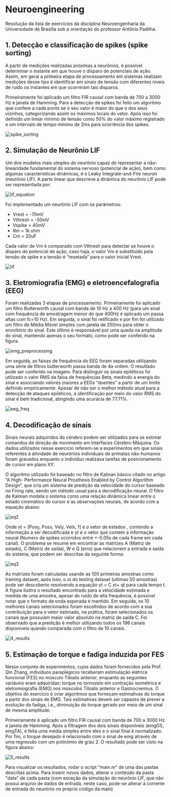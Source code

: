 # Neuroengineering
Resolução da lista de exercícios da disciplina Neuroengenharia da Universidade de Brasília sob a orientação do professor Antônio Padilha.

## 1. Detecção e classificação de spikes (spike sorting)

A partir de medições realizadas próximas a neurônios, é possível determinar o instante em que houve o disparo de potenciais de ação. Assim, em geral a primeira etapa de processamento em sistemas realizam medições desse tipo é identificar em sinais de tensão com diferentes níveis de ruído os instantes em que ocorreram tais disparos.

Primeiramente foi aplicado um filtro FIR causal com banda de 700 a 3000 Hz e janela de Hamming. Para a detecção de spikes foi feito um algoritmo que confere a cada ponto se o seu valor é maior do que o dos seus vizinhos, categorizando assim os máximos locais do vetor. Após isso foi definido um limiar mínimo de tensão como 50% do valor máximo registrado e um intervalo de tempo mínimo de 2ms para ocorrência dos spikes.

![spike_sorting](images/spike_sorting.png?raw=true)

## 2. Simulação de Neurônio LIF

Um dos modelos mais simples do neurônio capaz de representar a não-linearidade fundamental do sistema nervoso (potencial de ação), bem como algumas características dinâmicas, é o Leaky Integrate-and-Fire neuron (neurônio LIF). A parte linear que descreve a dinâmica do neurônio LIF pode ser representada por:

![lif_equation](images/lif_equation.png?raw=true)

Foi implementado um neurônio LIF com os parâmetros:

+ Vrest = -70mV
+ Vthresh = -50mV
+ Vspike = 40mV
+ Rm = 1k ohm
+ Cm = 20uF

Cada valor de Vm é comparado com Vthresh para detectar se houve o disparo do potencial de ação, caso haja, o valor Vm é substituído pela tensão de spike e a tensão é “resetada” para o valor inicial Vrest.

![lif](images/lif.png?raw=true)

## 3. Eletromiografia (EMG) e eletroencefalografia (EEG)

Foram realizadas 3 etapas de processamento. Primeiramente foi aplicado um filtro Butterworth causal com banda de 10 Hz a 400 Hz (para um sinal com frequência de amostragem menor do que 400Hz é aplicado um passa altas com fc=10 Hz). Em seguida, o sinal foi retificado e por fim foi utilizado um filtro de Média Móvel simples com janela de 250ms para obter o envoltório do sinal. Este último é responsável por uma queda na amplitude do sinal, mantendo apenas o seu formato, como pode ser conferido na figura.

![emg_preprocessing](images/emg_preprocessing.png?raw=true)

Em seguida, as faixas de frequência do EEG foram separadas utilizando uma série de filtros butterworth passa banda de 4a ordem. O resultado pode ser conferido na imagem.
Para distinguir os sinais epiléticos foi utilizado o valor RMS da faixa de frequências Beta, medindo a energia do sinal e associando valores maiores a EEGs “doentes” a partir de um limite definido empiricamente. Apesar de não ser o melhor método atual para a detecção de ataques epiléticos, a identificação por meio do valor RMS do sinal é bem tradicional, atingindo uma acurácia de 77.71%.

![eeg_freq](images/eeg_freq.png?raw=true)

## 4. Decodificação de sinais

Sinais neurais adquiridos do cérebro podem ser utilizados para se estimar comandos de direção de movimento em Interfaces Cérebro-Máquina. Os dados utilizados nesse exercício referem-se a experimentos em que sinais referentes à atividade de neurônios individuais de primatas não-humanos foram gravados enquanto o indivíduo realizava tarefas de posicionamento de cursor em plano XY.

O algoritmo utilizado foi baseado no filtro de Kalman básico citado no artigo “A High- Performance Neural Prosthesis Enabled by Control Algorithm Design”, que cria um sistema de predição da velocidade do cursor baseado no Firing rate, sendo um método usual para a decodificação neural. O filtro de Kalman modela o sistema como uma relação dinâmica linear entre o estado cinemático do cursor e as observações neurais, de acordo com a equação abaixo:

![eq2](images/eq2.png?raw=true)

Onde xt = [Posy, Posx, Vely, Velx, 1] é o vetor de estados , contendo a informação a ser decodificada e yt é o vetor que contem a informação neural (Numero de spikes ocorridos
entre +-0.05s de cada frame em cada canal). O problema se resume em encontrar as matrizes A (Matriz de estado), C (Matriz de saída), W e Q (erro) que relacionem a entrada e saída do sistema, que podem ser descritas da seguinte forma:

![eq3](images/eq3.png?raw=true)

As matrizes foram calculadas usando as 100 primeiras amostras como training dataset, após isso, o xt do testing dataset (ultimas 50 amostras) pode ser descoberto resolvendo a equação yt = C xt+ qt para cada tempo t. A figura ilustra o resultado encontrado para a velocidade estimada e medida de uma amostra, apesar do ruído de alta frequência, é possível notar que o formato da onda esperada é mantido.
Em seguida, os 10 melhores canais selecionados foram escolhidos de acordo com a sua contribuição para o vetor estimado, na prática, foram selecionados os canais que possuíam maior valor absoluto na matriz de saída C. Foi observado que a predição é melhor utilizando todos os 196 canais disponíveis quando comparada com o filtro de 10 canais.

![4_results](images/4_results.png?raw=true)

## 5. Estimação de torque e fadiga induzida por FES

Nesse conjunto de experimentos, cujos dados foram fornecidos pela Prof. Qin Zhang, indivíduos paraplégicos receberam estimulação elétrica funcional (FES) no músculo Tibialis anterior, enquanto as seguintes variáveis eram adquiridas: torque no tornozelo em contração isométrica e eletromiografia (EMG) nos músculos Tibialis anterior e Gastrocnemius. O objetivo do exercício é criar algoritmos que forneçam estimativas do torque a partir dos sinais de EMG. Tais estimativas devem ser capazes de prever a evolução da fadiga, i.e., diminuição do torque gerado por meio de um sinal de mesma amplitude.

Primeiramente é aplicado um filtro FIR causal com banda de 700 a 3000 Hz e janela de Hamming. Após a filtragem dos dois sinais disponíveis (emgGS, emgTA), é feita uma média simples entre eles e o sinal final é normalizado. Por fim, o torque desejado é relacionado com o sinal de emg através de uma regressão com um polinômio de grau 2. O resultado pode ser visto na figura abaixo:

![5_results](images/5_results.png?raw=true)

Para visualizar os resultados, rodar o script "main.m" de uma das pastas descritas acima.
Para inserir novos dados, alterar o conteúdo da pasta "data" de cada pasta (com exceção da simulação do neurônio LIF, que não possui arquivo de dados de entrada, neste caso, pode-se alterar a corrente de entrada do neurônio no próprio código da main)
